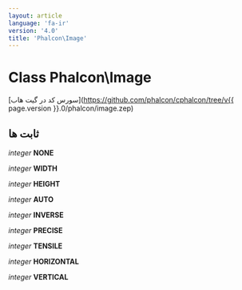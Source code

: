 ```yaml
---
layout: article
language: 'fa-ir'
version: '4.0'
title: 'Phalcon\Image'
---
```

# Class **Phalcon\Image**

[سورس کد در گیت هاب](https://github.com/phalcon/cphalcon/tree/v{{ page.version }}.0/phalcon/image.zep)

## ثابت ها

*integer* **NONE**

*integer* **WIDTH**

*integer* **HEIGHT**

*integer* **AUTO**

*integer* **INVERSE**

*integer* **PRECISE**

*integer* **TENSILE**

*integer* **HORIZONTAL**

*integer* **VERTICAL**